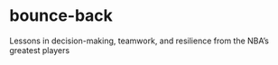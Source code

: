 # bounce-back
 Lessons in decision-making, teamwork, and resilience from the NBA’s greatest players
